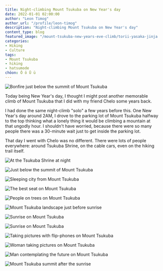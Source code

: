 ```yaml
---
title: Night-climbing Mount Tsukuba on New Year's day
date: 2022-01-01 02:00:00
author: "Leon Timog"
author_url: "/profile/leon-timog"
description: "Night-climbing Mount Tsukuba on New Year's day"
content_type: blog
featured_image: "/mount-tsukuba-new-years-eve-climb/torii-yasaka-jinja.jpg"
categories:
- Hiking
- Culture
tags:
- Mount Tsukuba
- hiking
- hatsumode
chōon: Ō ō Ū ū
---
```

![Bonfire just below the summit of Mount Tsukuba](mount-tsukuba-new-year-climb-02.jpg "A large bonfire just before the trail to the summit where people could warm themselves up.")

Today being New Year's day, I thought I might post another memorable climb of Mount Tsukuba that I did with my friend Chelo some years back.

I had done the same night-climb "solo" a few years before this. One New Year's day around 2AM, I drove to the parking lot of Mount Tsukuba halfway to the top thinking what a lonely thing it would be climbing a mountain at that ungodly hour. I shouldn't have worried, because there were so many people there was a 30-minute wait just to get inside the parking lot.

That day I went with Chelo was no different. There were lots of people everywhere: around Tsukuba Shrine, on the cable cars, even on the hiking trail itself.

![At the Tsukuba Shrine at night](mount-tsukuba-new-year-climb-01.jpg "People lining up in front of Tsukuba Shrine for the [Hatsumode](../hatsumode/).")

![Just below the summit of Mount Tsukuba](mount-tsukuba-new-year-climb-03.jpg "It was still dark just when we got to the summit, which was good because it would soon fill up with people.")

![Sleeping city from Mount Tsukuba](mount-tsukuba-new-year-climb-04.jpg "At the summit, we looked down the sleeping city below us while waiting for the sunrise.")

![The best seat on Mount Tsukuba](mount-tsukuba-new-year-climb-08.jpg "Soon every space was taken but we probably had the best seat, having arrived earlier than most everybody else. The downside was we had to sit our asses on freezing rock for many hours.")

![People on trees on Mount Tsukuba](mount-tsukuba-new-year-climb-05.jpg "The place was so packed there were even people in the trees. If you want to get away from the crowds, this is not the time to do it.")

![Mount Tsukuba landscape just before sunrise](mount-tsukuba-new-year-climb-09.jpg "The landscape just before sunrise.")

![Sunrise on Mount Tsukuba](mount-tsukuba-new-year-climb-12.jpg "And then just like that, the sun broke through the horizon.")

![Sunrise on Mount Tsukuba](mount-tsukuba-new-year-climb-14.jpg "Time to take pictures.")

![Taking pictures with flip-phones on Mount Tsukuba](mount-tsukuba-new-year-climb-06.jpg "We were carrying bulky SLRs and we found it amusing that people were talking pictures with their phones--which we would do too after a few years.")

![Woman taking pictures on Mount Tsukuba](mount-tsukuba-new-year-climb-10.jpg "A woman takes her first photos of the sunrise from the summit of Mount Tsukuba.")

![Man contemplating the future on Mount Tsukuba](mount-tsukuba-new-year-climb-11.jpg "And a man with only a tank top on soaking up the first sunlight of the new year.")

![Mount Tsukuba summit after the sunrise](mount-tsukuba-new-year-climb-13.jpg "The crowd began to disperse after the sunrise--everybody has the whole year ahead them.")

